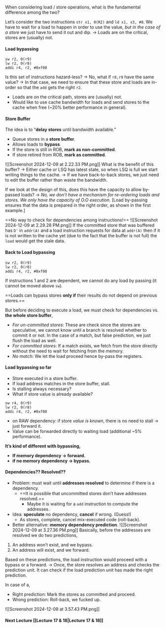 When considering load / store operations, what is the fundamental difference among the two?

Let’s consider the two instructions `str x1, 0(R2)` and `ld x1, x3, #8`. We have to wait for a load to happen in order to use the value, *but in the case of a store* we just have to send it out and dip. → Loads are on the critical, stores are (usually) not.

#### Load bypassing
```
sw r2, 0(r9)
lw r2, 0(r8)
addi r4, r2, #0xf00
```
Is this set of instructions hazard-less? → No, what if `r8,r9` have the same value? → In that case, we need to ensure that these store and loads are in-order so that the `add` gets the right `r2`.

- Loads are on the critical path, stores are (usually) not.
- Would like to use cache bandwidth for loads and send stores to the cache when free (~20% better performance in general).

#### Store Buffer
The idea is to “**delay stores** until bandwidth available.”
- Queue stores in a **store buffer**.
- Allows loads to **bypass**.
- If the store is still in ROB, **mark as non-committed**.
- If store retired from ROB, **mark as committed**.

![[Screenshot 2024-12-09 at 2.22.33 PM.png]]
What is the benefit of this buffer?
→ Either cache or LSQ has latest state, so when LSQ is full we start writing things to the cache.
→ If we have back-to-back stores, we just need to edit the buffer rather than waste the bandwidth.

If we look at the design of this, does this have the capacity to allow by-passed loads?
→ *No, we don’t have a mechanism for re-ordering loads and stores. We only have the capacity of O.O execution.* [Load by-passing ensures that the data is prepared in the right order, as shown in the first example.]

==No way to check for dependencies among instructions!==
![[Screenshot 2024-12-09 at 2.29.28 PM.png]]
If the committed store that was buffered has `D'` in `addr(A)` and a load instruction requests for data at `addr(A)` then if it is not written to the cache yet (due to the fact that the buffer is not full) the `load` would get the stale data.

#### Back to Load bypassing
```
sw r2, 0(r9)
lw r2, 0(r8)
addi r4, r2, #0xf00
```
If instructions 1 and 2 are dependent, we cannot do any load by passing (it cannot be moved above `sw`). 

==Loads can bypass stores **only if** their results do not depend on previous stores.==

But before deciding to execute a load, we must check for dependencies vs. **the whole store buffer**,
- *For un-committed stores*: These are check since the stores are speculative, we cannot know until a branch is resolved whether to commit it or not. In the case of a match, but false prediction, we just flush the load as well. 
- *For committed stores*: If a match exists, we fetch from the store directly without the need to wait for fetching from the memory.
- *No match*: We let the load proceed hence by-pass the registers.


#### Load bypassing so far
- Store executed in a store buffer.
- If load address matches in the store buffer, stall.
- Is stalling always necessary?
- What if store value is already available?

```
sw r4, 0(r9)
lw r2, 0(r8)
addi r4, r2, #0xf00
```
- on RAW dependency: if store *value is known*, there is no need to stall → just forward it.
- Value can be forwarded directly to waiting load (additional ~5% performance).

**It’s kind of different with bypassing,** 
- **If memory dependency → forward.**
- **if no memory dependency → bypass.**

#### Dependencies?? Resolved??
- Problem: must wait until **addresses resolved** to determine if there is a dependency.
	- ==It is possible that uncommitted stores don’t have addresses resolved.==
		- Maybe it is waiting for a `add` instruction to compute the addresses.
- Idea: **speculate** no dependency, **cancel** if wrong. (Guess!)
	- As stores, complete, cancel mix-executed code (roll-back).
- Better alternative: **memory dependency prediction**.
![[Screenshot 2024-12-09 at 3.27.36 PM.png]]
Basically, before the addresses are resolved we do two predictions,
1. An address won’t exist, and we bypass.
2. An address will exist, and we forward.

Based on these predictions, the load instruction would proceed with a bypass or a forward.
→ Once, the store resolves an address and checks the prediction unit. It can check if the load prediction unit has made the right prediction.

In case of a,
- Right prediction: Mark the stores as committed and proceed.
- Wrong prediction: Roll-back, we fucked up.

![[Screenshot 2024-12-09 at 3.57.43 PM.png]]

#### Next Lecture [[Lecture 17 & 18|Lecture 17 & 18]]
